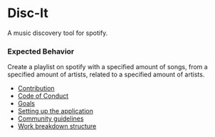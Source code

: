 # Disc-It
A music discovery tool for spotify.

### Expected Behavior
Create a playlist on spotify with a specified amount of songs, from a specified amount of artists, related to a specified amount of artists.  

* [Contribution](docs/CONTRIBUTION.md)  
* [Code of Conduct](docs/CODE_OF_CONDUCT.md)  
* [Goals](docs/GOALS.md)  
* [Setting up the application](docs/SETTING_UP.md)
* [Community guidelines](docs/CODE_OF_CONDUCT.md)
* [Work breakdown structure](docs/WBS.md)      

